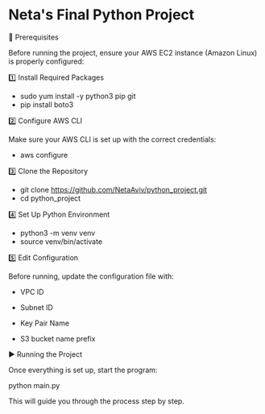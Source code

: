 # Neta's Final Python Project

📌 Prerequisites

Before running the project, ensure your AWS EC2 instance (Amazon Linux) is properly configured:

1️⃣ Install Required Packages

 - sudo yum install -y python3 pip git
 - pip install boto3

2️⃣ Configure AWS CLI

Make sure your AWS CLI is set up with the correct credentials:

 - aws configure

3️⃣ Clone the Repository

 - git clone https://github.com/NetaAviv/python_project.git
 - cd python_project

4️⃣ Set Up Python Environment

 - python3 -m venv venv
 - source venv/bin/activate

5️⃣ Edit Configuration

Before running, update the configuration file with:

 - VPC ID

 - Subnet ID

 - Key Pair Name

 - S3 bucket name prefix

▶️ Running the Project

Once everything is set up, start the program:

python main.py

This will guide you through the process step by step.

